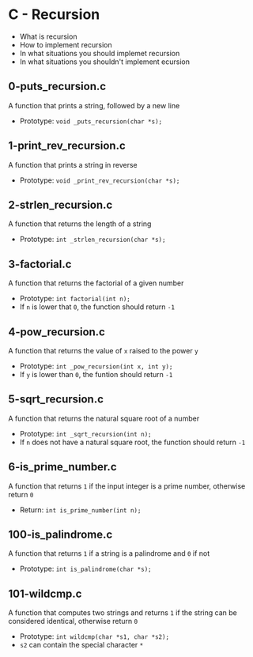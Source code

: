 # C - Recursion
  - What is recursion
  - How to implement recursion
  - In what situations you should implemet recursion
  - In what situations you shouldn't implement ecursion

## 0-puts_recursion.c
   A function that prints a string, followed by a new line
   - Prototype: `void _puts_recursion(char *s);`

## 1-print_rev_recursion.c
   A function that prints a string in reverse
   - Prototype: `void _print_rev_recursion(char *s);`

## 2-strlen_recursion.c
   A function that returns the length of a string
   - Prototype: `int _strlen_recursion(char *s);`

## 3-factorial.c
   A function that returns the factorial of a given number
   - Prototype: `int factorial(int n);`
   - If `n` is lower that `0`, the function should return `-1`

## 4-pow_recursion.c
   A function that returns the value of `x` raised to the power `y`
   - Prototype: `int _pow_recursion(int x, int y);`
   - If `y` is lower than `0`, the funtion should return `-1`

## 5-sqrt_recursion.c
   A function that returns the natural square root of a number
   - Prototype: `int _sqrt_recursion(int n);`
   - If `n` does not have a natural square root, the function should return `-1`

## 6-is_prime_number.c
   A function that returns `1` if the input integer is a prime number,
   otherwise return `0`
   - Return: `int is_prime_number(int n);`

## 100-is_palindrome.c
   A function that returns `1` if a string is a palindrome and `0` if not
   - Prototype: `int is_palindrome(char *s);`

## 101-wildcmp.c
   A function that computes two strings and returns `1` if the string
   can be considered identical, otherwise return `0`
   - Prototype: `int wildcmp(char *s1, char *s2);`
   - `s2` can contain the special character `*`


